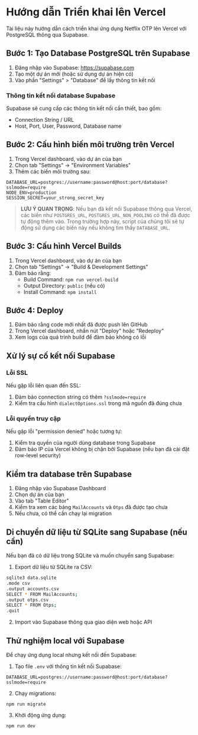# Hướng dẫn Triển khai lên Vercel

Tài liệu này hướng dẫn cách triển khai ứng dụng Netflix OTP lên Vercel với PostgreSQL thông qua Supabase.

## Bước 1: Tạo Database PostgreSQL trên Supabase

1. Đăng nhập vào Supabase: https://supabase.com
2. Tạo một dự án mới (hoặc sử dụng dự án hiện có)
3. Vào phần "Settings" > "Database" để lấy thông tin kết nối

### Thông tin kết nối database Supabase

Supabase sẽ cung cấp các thông tin kết nối cần thiết, bao gồm:
- Connection String / URL
- Host, Port, User, Password, Database name

## Bước 2: Cấu hình biến môi trường trên Vercel

1. Trong Vercel dashboard, vào dự án của bạn
2. Chọn tab "Settings" → "Environment Variables"
3. Thêm các biến môi trường sau:

```
DATABASE_URL=postgres://username:password@host:port/database?sslmode=require
NODE_ENV=production
SESSION_SECRET=your_strong_secret_key
```

> **LƯU Ý QUAN TRỌNG**: Nếu bạn đã kết nối Supabase thông qua Vercel, các biến như `POSTGRES_URL`, `POSTGRES_URL_NON_POOLING` có thể đã được tự động thêm vào. Trong trường hợp này, script của chúng tôi sẽ tự động sử dụng các biến này nếu không tìm thấy `DATABASE_URL`.

## Bước 3: Cấu hình Vercel Builds

1. Trong Vercel dashboard, vào dự án của bạn
2. Chọn tab "Settings" → "Build & Development Settings"
3. Đảm bảo rằng:
   - Build Command: `npm run vercel-build`
   - Output Directory: `public` (nếu có)
   - Install Command: `npm install`

## Bước 4: Deploy

1. Đảm bảo rằng code mới nhất đã được push lên GitHub
2. Trong Vercel dashboard, nhấn nút "Deploy" hoặc "Redeploy"
3. Xem logs của quá trình build để đảm bảo không có lỗi

## Xử lý sự cố kết nối Supabase

### Lỗi SSL

Nếu gặp lỗi liên quan đến SSL:
1. Đảm bảo connection string có thêm `?sslmode=require`
2. Kiểm tra cấu hình `dialectOptions.ssl` trong mã nguồn đã đúng chưa

### Lỗi quyền truy cập

Nếu gặp lỗi "permission denied" hoặc tương tự:
1. Kiểm tra quyền của người dùng database trong Supabase
2. Đảm bảo IP của Vercel không bị chặn bởi Supabase (nếu bạn đã cài đặt row-level security)

## Kiểm tra database trên Supabase

1. Đăng nhập vào Supabase Dashboard
2. Chọn dự án của bạn
3. Vào tab "Table Editor" 
4. Kiểm tra xem các bảng `MailAccounts` và `Otps` đã được tạo chưa
5. Nếu chưa, có thể cần chạy lại migration

## Di chuyển dữ liệu từ SQLite sang Supabase (nếu cần)

Nếu bạn đã có dữ liệu trong SQLite và muốn chuyển sang Supabase:

1. Export dữ liệu từ SQLite ra CSV:
```bash
sqlite3 data.sqlite
.mode csv
.output accounts.csv
SELECT * FROM MailAccounts;
.output otps.csv
SELECT * FROM Otps;
.quit
```

2. Import vào Supabase thông qua giao diện web hoặc API

## Thử nghiệm local với Supabase

Để chạy ứng dụng local nhưng kết nối đến Supabase:

1. Tạo file `.env` với thông tin kết nối Supabase:
```
DATABASE_URL=postgres://username:password@host:port/database?sslmode=require
```

2. Chạy migrations:
```
npm run migrate
```

3. Khởi động ứng dụng:
```
npm run dev
``` 